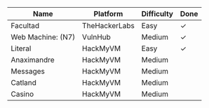 
| Name              | Platform      | Difficulty | Done |
| ----------------- | ------------- | ---------- | ---- |
| Facultad          | TheHackerLabs | Easy       | ✓    |
| Web Machine: (N7) | VulnHub       | Medium     | ✓    |
| Literal           | HackMyVM      | Easy       | ✓    |
| Anaximandre       | HackMyVM      | Medium     |      |
| Messages          | HackMyVM      | Medium     |      |
| Catland           | HackMyVM      | Medium     |      |
| Casino            | HackMyVM      | Medium     |      |



